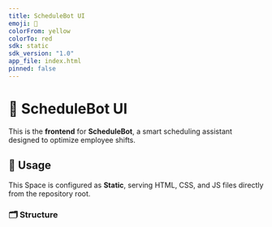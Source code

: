 ```yaml
---
title: ScheduleBot UI
emoji: 🧭
colorFrom: yellow
colorTo: red
sdk: static
sdk_version: "1.0"
app_file: index.html
pinned: false
---
```



# 🧭 ScheduleBot UI

This is the **frontend** for **ScheduleBot**, a smart scheduling assistant designed to optimize employee shifts.

## 🚀 Usage

This Space is configured as **Static**, serving HTML, CSS, and JS files directly from the repository root.

### 🗂️ Structure

